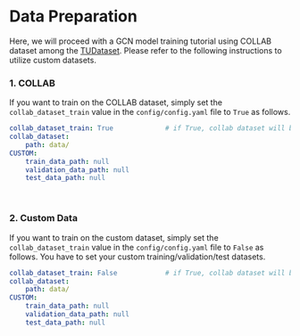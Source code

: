 # Data Preparation
Here, we will proceed with a GCN model training tutorial using COLLAB dataset among the [TUDataset](https://chrsmrrs.github.io/datasets/).
Please refer to the following instructions to utilize custom datasets.


### 1. COLLAB
If you want to train on the COLLAB dataset, simply set the `collab_dataset_train` value in the `config/config.yaml` file to `True` as follows.
```yaml
collab_dataset_train: True             # if True, collab dataset will be loaded automatically.
collab_dataset:
    path: data/
CUSTOM:
    train_data_path: null
    validation_data_path: null
    test_data_path: null
```
<br>

### 2. Custom Data
If you want to train on the custom dataset, simply set the `collab_dataset_train` value in the `config/config.yaml` file to `False` as follows.
You have to set your custom training/validation/test datasets.
```yaml
collab_dataset_train: False            # if True, collab dataset will be loaded automatically.
collab_dataset:
    path: data/
CUSTOM:
    train_data_path: null
    validation_data_path: null
    test_data_path: null
```
<br>